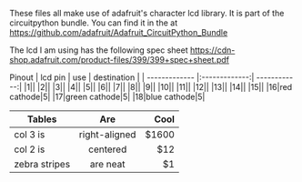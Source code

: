 These files all make use of adafruit's character lcd library. It is part of the circuitpython bundle. You can find it in the at https://github.com/adafruit/Adafruit_CircuitPython_Bundle


The lcd I am using has the following spec sheet https://cdn-shop.adafruit.com/product-files/399/399+spec+sheet.pdf

Pinout
| lcd pin       | use           | destination  |
| ------------- |:-------------:| ------------:|
|1||
|2||
|3||
|4||
|5||
|6||
|7||
|8||
|9||
|10||
|11||
|12||
|13||
|14||
|15||
|16|red cathode|5|
|17|green cathode|5|
|18|blue cathode|5|

| Tables        | Are           | Cool  |
| ------------- |:-------------:| -----:|
| col 3 is      | right-aligned | $1600 |
| col 2 is      | centered      |   $12 |
| zebra stripes | are neat      |    $1 |
